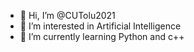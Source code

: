 - 👋 Hi, I’m @CUTolu2021
- 👀 I’m interested in Artificial Intelligence
- 🌱 I’m currently learning Python and c++

<!---
CUTolu2021/CUTolu2021 is a ✨ special ✨ repository because its `README.md` (this file) appears on your GitHub profile.
You can click the Preview link to take a look at your changes.
--->
